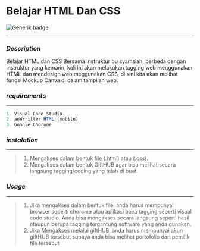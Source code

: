 <!--Judul-->
<!--badges-->
<!--Description-->
<!--.requirements-->
<!--instalation-->
<!--Usage-->
# Belajar HTML Dan CSS

![Generik badge](https://img.shields.io/badge/just%20the%20message-8A2BE2)
<hr>

### _Description_
Belajar HTML dan CSS Bersama Instruktur bu syamsiah, berbeda dengan instruktur yang kemarin, kali ini akan melakukan tagging web menggunakan HTML dan mendesign web meggunakan CSS, di sini kita akan melihat fungsi Mockup Canva di dalam tampilan web.

### _requirements_
<hr>

```Javascript
1. Visual Code Studio
2. anWrritter HTML (mobile)
3. Google Chorome
```

### _instalation_
<hr>

>1. Mengakses dalam bentuk file (.html) atau (.css).
>2. Mengakses dalam bentuk GiftHUB agar bisa melihat secara langsung tagging/coding yang telah di buat.

### _Usage_
<hr>

>1. Jika mengakses dalam bentuk file, anda harus mempunyai browser seperti chorome atau aplikasi baca tagging seperti visual code studio. Anda bisa mengakses secara langsung seperti hasil ataupun berupa tagging tergantung software yang anda gunakan.
>2. Jika Mengakses melalui giftHUB, anda harus mempunyai akun giftHUB tersebut supaya anda bisa melihat portofolio dari pemilik file tersebut
